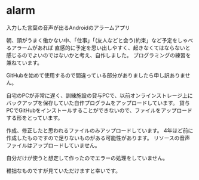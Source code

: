 # alarm
入力した言葉の音声が出るAndroidのアラームアプリ

朝、頭がうまく働かない中、「仕事」「(友人などと会う)約束」など予定をしゃべるアラームがあれば
直感的に予定を思い出しやすく、起きなくてはならないと感じるのでよいのではないかと考え、自作しました。
プログラミングの練習を兼ねています。

GitHubを始めて使用するので間違っている部分がありましたら申し訳ありません。

自宅のPCが非常に遅く、訓練施設の貸与PCで、以前オンラインストレージ上にバックアップを保存していた自作プログラムをアップロードしています。
貸与PCでGitHubをインストールすることができないので、ファイルをアップロードする形をとっています。

作成、修正したと思われるファイルのみアップロードしています。
4年ほど前に作成したものですので足りないものがある可能性があります。
リソースの音声ファイルはアップロードしていません。

自分だけが使うと想定して作ったのでエラーの処理をしていません。

稚拙なものですが見ていただけますと幸いです。
